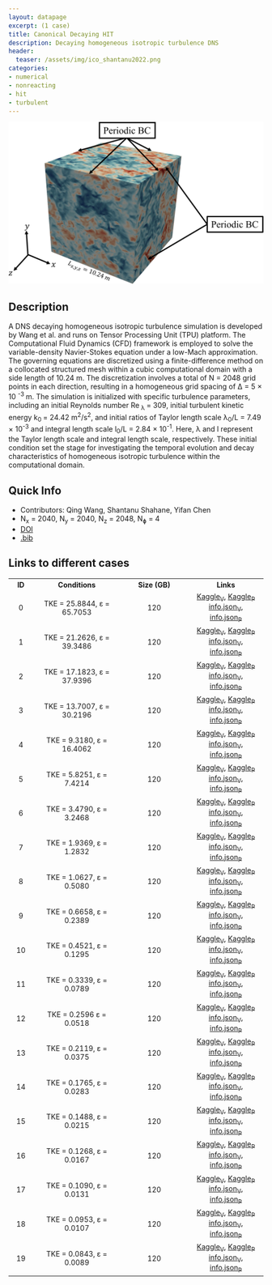 ```yaml
---
layout: datapage
excerpt: (1 case)
title: Canonical Decaying HIT
description: Decaying homogeneous isotropic turbulence DNS
header:
  teaser: /assets/img/ico_shantanu2022.png
categories: 
- numerical
- nonreacting
- hit
- turbulent
---
```


<div style="text-align: center;">
    <img src="./assets/img/shantanu2022.png" alt="Image 1" style="max-width: 100%;">
</div>

## Description
A DNS decaying homogeneous isotropic turbulence simulation is developed by Wang et al. and runs on Tensor Processing Unit (TPU) platform. The Computational Fluid Dynamics (CFD) framework is employed to solve the variable-density Navier-Stokes equation under a low-Mach approximation. The governing equations are discretized using a finite-difference method on a collocated structured mesh within a cubic computational domain with a side length of 10.24 m. The discretization involves a total of N = 2048 grid points in each direction, resulting in a homogeneous grid spacing of &Delta; = 5 &times; 10 <sup>-3 </sup>m. The simulation is initialized with specific turbulence parameters, including an initial Reynolds number Re<sub> &lambda; </sub> = 309, initial turbulent kinetic energy k<sub>0 </sub> = 24.42 m<sup>2</sup>/s<sup>2</sup>, and initial ratios of Taylor length scale &lambda;<sub>0</sub>/L = 7.49 &times; 10<sup>-3</sup> and integral length scale l<sub>0</sub>/L = 2.84 &times; 10<sup>-1</sup>. Here, &lambda; and l represent the Taylor length scale and integral length scale, respectively. These initial condition set the stage for investigating the temporal evolution and decay characteristics of homogeneous isotropic turbulence within the computational domain.

## Quick Info
* Contributors: Qing Wang, Shantanu Shahane, Yifan Chen
* N<sub>x</sub> = 2040, N<sub>y</sub> = 2040, N<sub>z</sub> = 2048, N<sub>&#632;</sub> = 4
* <a href="https://doi.org/10.1016/j.cpc.2022.108292">DOI</a>
* <a href="./assets/bib/shatanau.bib">.bib</a>

## Links to different cases

<table align="center">
    <tr class="header">
    <th style="width:2%;">ID</th>
    <th style="width:10%;">Conditions</th>
      <!-- <th style="width:60%;">TPY</th> -->
      <th style="width:10%;">Size (GB)</th>
      <!-- <th style="width:60%;">Article</th> -->
      <th style="width:8%;">Links</th>
    </tr>
    <tr>       
        <td align="center"> 0 </td>
        <td align="center">TKE  = 25.8844, &epsilon; = 65.7053</td>
        <td align="center">120</td>
        <td align="center">
        <a href="https://www.kaggle.com/datasets/bassemakoush/canonical-hit-dns-00-velocity">Kaggle<sub>V</sub></a>, <a href="https://www.kaggle.com/datasets/bassemakoush/canonical-hit-dns-00-pressure">Kaggle<sub>P</sub></a><BR>
        <a href="./assets/json/shantanu/canonical-hit-dns-00-velocity-info.json">info.json<sub>V</sub></a>, <a href="./assets/json/shantanu/canonical-hit-dns-00-pressure-info.json">info.json<sub>P</sub></a>
        </td>
    </tr>
    <tr>
        <td align="center"> 1 </td>
        <td align="center">TKE = 21.2626, &epsilon; = 39.3486</td>
        <td align="center">120</td>
        <td align="center">
        <a href="https://www.kaggle.com/datasets/bassemakoush/canonical-hit-dns-01-velocity">Kaggle<sub>V</sub></a>, <a href="https://www.kaggle.com/datasets/bassemakoush/canonical-hit-dns-01-pressure">Kaggle<sub>P</sub></a><BR>
        <a href="./assets/json/shantanu/canonical-hit-dns-01-velocity-info.json">info.json<sub>V</sub></a>, <a href="./assets/json/shantanu/canonical-hit-dns-01-pressure-info.json">info.json<sub>P</sub></a>
        </td>
    </tr>
    <tr>
        <td align="center"> 2 </td>
        <td align="center">TKE = 17.1823, &epsilon; = 37.9396</td>
        <td align="center">120</td>
        <td align="center">
        <a href="https://www.kaggle.com/datasets/bassemakoush/canonical-hit-dns-02-velocity">Kaggle<sub>V</sub></a>, <a href="https://www.kaggle.com/datasets/bassemakoush/canonical-hit-dns-02-pressure">Kaggle<sub>P</sub></a><BR>
        <a href="./assets/json/shantanu/canonical-hit-dns-02-velocity-info.json">info.json<sub>V</sub></a>, <a href="./assets/json/shantanu/canonical-hit-dns-02-pressure-info.json">info.json<sub>P</sub></a>
        </td>
    </tr>
    <tr>
        <td align="center"> 3 </td>
        <td align="center">TKE = 13.7007, &epsilon; = 30.2196</td>
        <td align="center">120</td>
        <td align="center">
        <a href="https://www.kaggle.com/datasets/bassemakoush/canonical-hit-dns-03-velocity">Kaggle<sub>V</sub></a>, <a href="https://www.kaggle.com/datasets/bassemakoush/canonical-hit-dns-03-pressure">Kaggle<sub>P</sub></a><BR>
        <a href="./assets/json/shantanu/canonical-hit-dns-03-velocity-info.json">info.json<sub>V</sub></a>, <a href="./assets/json/shantanu/canonical-hit-dns-03-pressure-info.json">info.json<sub>P</sub></a>
        </td>   
    </tr>
    <tr>
        <td align="center"> 4 </td>
        <td align="center">TKE = 9.3180, &epsilon; = 16.4062</td>
        <td align="center">120</td>
        <td align="center">
        <a href="https://www.kaggle.com/datasets/bassemakoush/canonical-hit-dns-04-velocity">Kaggle<sub>V</sub></a>, <a href="https://www.kaggle.com/datasets/bassemakoush/canonical-hit-dns-04-pressure">Kaggle<sub>P</sub></a><BR>
        <a href="./assets/json/shantanu/canonical-hit-dns-04-velocity-info.json">info.json<sub>V</sub></a>, <a href="./assets/json/shantanu/canonical-hit-dns-04-pressure-info.json">info.json<sub>P</sub></a>
        </td>
    </tr>
    <tr>
        <td align="center"> 5 </td>
        <td align="center">TKE = 5.8251, &epsilon; = 7.4214</td>
        <td align="center">120</td>
        <td align="center">
        <a href="https://www.kaggle.com/datasets/bassemakoush/canonical-hit-dns-05-velocity">Kaggle<sub>V</sub></a>, <a href="https://www.kaggle.com/datasets/bassemakoush/canonical-hit-dns-05-pressure">Kaggle<sub>P</sub></a><BR>
        <a href="./assets/json/shantanu/canonical-hit-dns-05-velocity-info.json">info.json<sub>V</sub></a>, <a href="./assets/json/shantanu/canonical-hit-dns-05-pressure-info.json">info.json<sub>P</sub></a> 
        </td>       
    </tr>
    <tr>
        <td align="center"> 6 </td>
        <td align="center">TKE = 3.4790, &epsilon; = 3.2468</td>
        <td align="center">120</td>
        <td align="center">
        <a href="https://www.kaggle.com/datasets/bassemakoush/canonical-hit-dns-06-velocity">Kaggle<sub>V</sub></a>, <a href="https://www.kaggle.com/datasets/bassemakoush/canonical-hit-dns-06-pressure">Kaggle<sub>P</sub></a><BR>
        <a href="./assets/json/shantanu/canonical-hit-dns-06-velocity-info.json">info.json<sub>V</sub></a>, <a href="./assets/json/shantanu/canonical-hit-dns-06-pressure-info.json">info.json<sub>P</sub></a>    
        </td>
    </tr>
    <tr>
        <td align="center"> 7 </td>
        <td align="center">TKE = 1.9369, &epsilon; = 1.2832</td>
        <td align="center">120</td>
        <td align="center">
        <a href="https://www.kaggle.com/datasets/bassemakoush/canonical-hit-dns-07-velocity">Kaggle<sub>V</sub></a>, <a href="https://www.kaggle.com/datasets/bassemakoush/canonical-hit-dns-07-pressure">Kaggle<sub>P</sub></a><BR>
        <a href="./assets/json/shantanu/canonical-hit-dns-07-velocity-info.json">info.json<sub>V</sub></a>, <a href="./assets/json/shantanu/canonical-hit-dns-07-pressure-info.json">info.json<sub>P</sub></a>
        </td>
    </tr>
    <tr>
        <td align="center"> 8 </td>
        <td align="center">TKE = 1.0627, &epsilon; = 0.5080</td>
        <td align="center">120</td>
        <td align="center">
        <a href="https://www.kaggle.com/datasets/bassemakoush/canonical-hit-dns-08-velocity">Kaggle<sub>V</sub></a>, <a href="https://www.kaggle.com/datasets/bassemakoush/canonical-hit-dns-08-pressure">Kaggle<sub>P</sub></a><BR>
        <a href="./assets/json/shantanu/canonical-hit-dns-08-velocity-info.json">info.json<sub>V</sub></a>, <a href="./assets/json/shantanu/canonical-hit-dns-08-pressure-info.json">info.json<sub>P</sub></a>    
        </td>
    </tr>
    <tr>
        <td align="center"> 9 </td>
        <td align="center">TKE = 0.6658, &epsilon; = 0.2389</td>
        <td align="center">120</td>
        <td align="center">
        <a href="https://www.kaggle.com/datasets/bassemakoush/canonical-hit-dns-09-velocity">Kaggle<sub>V</sub></a>, <a href="https://www.kaggle.com/datasets/bassemakoush/canonical-hit-dns-09-pressure">Kaggle<sub>P</sub></a><BR>
        <a href="./assets/json/shantanu/canonical-hit-dns-09-velocity-info.json">info.json<sub>V</sub></a>, <a href="./assets/json/shantanu/canonical-hit-dns-09-pressure-info.json">info.json<sub>P</sub></a>
        </td>
    </tr>
    <tr>
        <td align="center"> 10 </td>
        <td align="center">TKE = 0.4521, &epsilon; = 0.1295</td>
        <td align="center">120</td>
        <td align="center">
        <a href="https://www.kaggle.com/datasets/bassemakoush/canonical-hit-dns-10-velocity">Kaggle<sub>V</sub></a>, <a href="https://www.kaggle.com/datasets/bassemakoush/canonical-hit-dns-10-pressure">Kaggle<sub>P</sub></a><BR>
        <a href="./assets/json/shantanu/canonical-hit-dns-10-velocity-info.json">info.json<sub>V</sub></a>, <a href="./assets/json/shantanu/canonical-hit-dns-10-pressure-info.json">info.json<sub>P</sub></a>
        </td>
    </tr>
    <tr>
        <td align="center"> 11 </td>
        <td align="center">TKE = 0.3339, &epsilon; = 0.0789</td>
        <td align="center">120</td>
        <td align="center">
        <a href="https://www.kaggle.com/datasets/bassemakoush/canonical-hit-dns-11-velocity">Kaggle<sub>V</sub></a>, <a href="https://www.kaggle.com/datasets/bassemakoush/canonical-hit-dns-11-pressure">Kaggle<sub>P</sub></a><BR>
        <a href="./assets/json/shantanu/canonical-hit-dns-11-velocity-info.json">info.json<sub>V</sub></a>, <a href="./assets/json/shantanu/canonical-hit-dns-11-pressure-info.json">info.json<sub>P</sub></a>
        </td>    
    </tr>
    <tr>
        <td align="center"> 12 </td>
        <td align="center">TKE = 0.2596 &epsilon; = 0.0518</td>
        <td align="center">120</td>
        <td align="center">
        <a href="https://www.kaggle.com/datasets/bassemakoush/canonical-hit-dns-12-velocity">Kaggle<sub>V</sub></a>, <a href="https://www.kaggle.com/datasets/bassemakoush/canonical-hit-dns-12-pressure">Kaggle<sub>P</sub></a><BR>
        <a href="./assets/json/shantanu/canonical-hit-dns-12-velocity-info.json">info.json<sub>V</sub></a>, <a href="./assets/json/shantanu/canonical-hit-dns-12-pressure-info.json">info.json<sub>P</sub></a>
        </td>
    </tr>
    <tr>
        <td align="center"> 13 </td>
        <td align="center">TKE = 0.2119, &epsilon; = 0.0375</td>
        <td align="center">120</td>
        <td align="center">
        <a href="https://www.kaggle.com/datasets/bassemakoush/canonical-hit-dns-13-velocity">Kaggle<sub>V</sub></a>, <a href="https://www.kaggle.com/datasets/bassemakoush/canonical-hit-dns-13-pressure">Kaggle<sub>P</sub></a><BR>
        <a href="./assets/json/shantanu/canonical-hit-dns-13-velocity-info.json">info.json<sub>V</sub></a>, <a href="./assets/json/shantanu/canonical-hit-dns-13-pressure-info.json">info.json<sub>P</sub></a>
        </td>
    </tr>
    <tr>
        <td align="center"> 14 </td>
        <td align="center">TKE = 0.1765, &epsilon; = 0.0283</td>
        <td align="center">120</td>
        <td align="center">
        <a href="https://www.kaggle.com/datasets/bassemakoush/canonical-hit-dns-14-velocity">Kaggle<sub>V</sub></a>, <a href="https://www.kaggle.com/datasets/bassemakoush/canonical-hit-dns-14-pressure">Kaggle<sub>P</sub></a><BR>
        <a href="./assets/json/shantanu/canonical-hit-dns-14-velocity-info.json">info.json<sub>V</sub></a>, <a href="./assets/json/shantanu/canonical-hit-dns-14-pressure-info.json">info.json<sub>P</sub></a>   
        </td>
    </tr>
    <tr>
        <td align="center"> 15 </td>
        <td align="center">TKE = 0.1488, &epsilon; = 0.0215</td>
        <td align="center">120</td>
        <td align="center">
        <a href="https://www.kaggle.com/datasets/bassemakoush/canonical-hit-dns-15-velocity">Kaggle<sub>V</sub></a>, <a href="https://www.kaggle.com/datasets/bassemakoush/canonical-hit-dns-15-pressure">Kaggle<sub>P</sub></a><BR>
        <a href="./assets/json/shantanu/canonical-hit-dns-15-velocity-info.json">info.json<sub>V</sub></a>, <a href="./assets/json/shantanu/canonical-hit-dns-15-pressure-info.json">info.json<sub>P</sub></a>
        </td> 
    </tr>
    <tr>
        <td align="center"> 16 </td>
        <td align="center">TKE = 0.1268, &epsilon; = 0.0167</td>
        <td align="center">120</td>
        <td align="center">
        <a href="https://www.kaggle.com/datasets/bassemakoush/canonical-hit-dns-16-velocity">Kaggle<sub>V</sub></a>, <a href="https://www.kaggle.com/datasets/bassemakoush/canonical-hit-dns-16-pressure">Kaggle<sub>P</sub></a><BR>
        <a href="./assets/json/shantanu/canonical-hit-dns-16-velocity-info.json">info.json<sub>V</sub></a>, <a href="./assets/json/shantanu/canonical-hit-dns-16-pressure-info.json">info.json<sub>P</sub></a>
        </td>
    </tr>
    <tr>
        <td align="center"> 17 </td>
        <td align="center">TKE = 0.1090, &epsilon; = 0.0131</td>
        <td align="center">120</td>
        <td align="center">
        <a href="https://www.kaggle.com/datasets/bassemakoush/canonical-hit-dns-17-velocity">Kaggle<sub>V</sub></a>, <a href="https://www.kaggle.com/datasets/bassemakoush/canonical-hit-dns-17-pressure">Kaggle<sub>P</sub></a><BR>
        <a href="./assets/json/shantanu/canonical-hit-dns-17-velocity-info.json">info.json<sub>V</sub></a>, <a href="./assets/json/shantanu/canonical-hit-dns-17-pressure-info.json">info.json<sub>P</sub></a>
        </td>
    </tr>
    <tr>
        <td align="center"> 18 </td>
        <td align="center">TKE = 0.0953, &epsilon; = 0.0107</td>
        <td align="center">120</td>
        <td align="center">
        <a href="https://www.kaggle.com/datasets/bassemakoush/canonical-hit-dns-18-velocity">Kaggle<sub>V</sub></a>, <a href="https://www.kaggle.com/datasets/bassemakoush/canonical-hit-dns-18-pressure">Kaggle<sub>P</sub></a><BR>
        <a href="./assets/json/shantanu/canonical-hit-dns-18-velocity-info.json">info.json<sub>V</sub></a>, <a href="./assets/json/shantanu/canonical-hit-dns-18-pressure-info.json">info.json<sub>P</sub></a>
        </td>    
    </tr>
    <tr>
        <td align="center"> 19 </td>
        <td align="center">TKE = 0.0843, &epsilon; = 0.0089</td>
        <td align="center">120</td>
        <td align="center">
        <a href="https://www.kaggle.com/datasets/bassemakoush/canonical-hit-dns-19-velocity">Kaggle<sub>V</sub></a>, <a href="https://www.kaggle.com/datasets/bassemakoush/canonical-hit-dns-19-pressure">Kaggle<sub>P</sub></a><BR>
        <a href="./assets/json/shantanu/canonical-hit-dns-19-velocity-info.json">info.json<sub>V</sub></a>, <a href="./assets/json/shantanu/canonical-hit-dns-19-pressure-info.json">info.json<sub>P</sub></a>
        </td>
    </tr>
</table>




